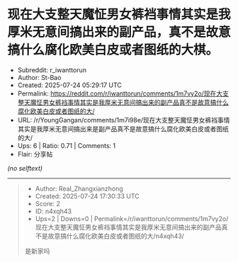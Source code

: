 # 现在大支整天魔怔男女裤裆事情其实是我厚米无意间搞出来的副产品，真不是故意搞什么腐化欧美白皮或者图纸的大棋。

- Subreddit: r_iwanttorun
- Author: St-Bao
- Created: 2025-07-24 05:29:17 UTC
- Permalink: https://reddit.com/r/iwanttorun/comments/1m7vy2o/现在大支整天魔怔男女裤裆事情其实是我厚米无意间搞出来的副产品真不是故意搞什么腐化欧美白皮或者图纸的大/
- URL: /r/YoungGangan/comments/1m7i98e/现在大支整天魔怔男女裤裆事情其实是我厚米无意间搞出来是副产品真不是故意搞什么腐化欧美白皮或者图纸的大/
- Ups: 6 | Ratio: 0.71 | Comments: 1
- Flair: 分享帖

_(no selftext)_

---

> - Author: Real_Zhangxianzhong
> - Created: 2025-07-24 17:30:33 UTC
> - Score: 2
> - ID: n4xqh43
> - Ups=2 | Downs=0 | Permalink=/r/iwanttorun/comments/1m7vy2o/现在大支整天魔怔男女裤裆事情其实是我厚米无意间搞出来的副产品真不是故意搞什么腐化欧美白皮或者图纸的大/n4xqh43/
>
> 是新家吗
